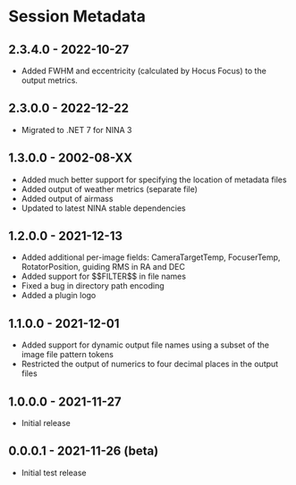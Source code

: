 # Session Metadata

## 2.3.4.0 - 2022-10-27
* Added FWHM and eccentricity (calculated by Hocus Focus) to the output metrics.

## 2.3.0.0 - 2022-12-22
* Migrated to .NET 7 for NINA 3

## 1.3.0.0 - 2002-08-XX
* Added much better support for specifying the location of metadata files
* Added output of weather metrics (separate file)
* Added output of airmass
* Updated to latest NINA stable dependencies

## 1.2.0.0 - 2021-12-13
* Added additional per-image fields: CameraTargetTemp, FocuserTemp, RotatorPosition, guiding RMS in RA and DEC
* Added support for \$\$FILTER\$\$ in file names
* Fixed a bug in directory path encoding
* Added a plugin logo

## 1.1.0.0 - 2021-12-01
* Added support for dynamic output file names using a subset of the image file pattern tokens
* Restricted the output of numerics to four decimal places in the output files

## 1.0.0.0 - 2021-11-27
* Initial release

## 0.0.0.1 - 2021-11-26 (beta)
* Initial test release

